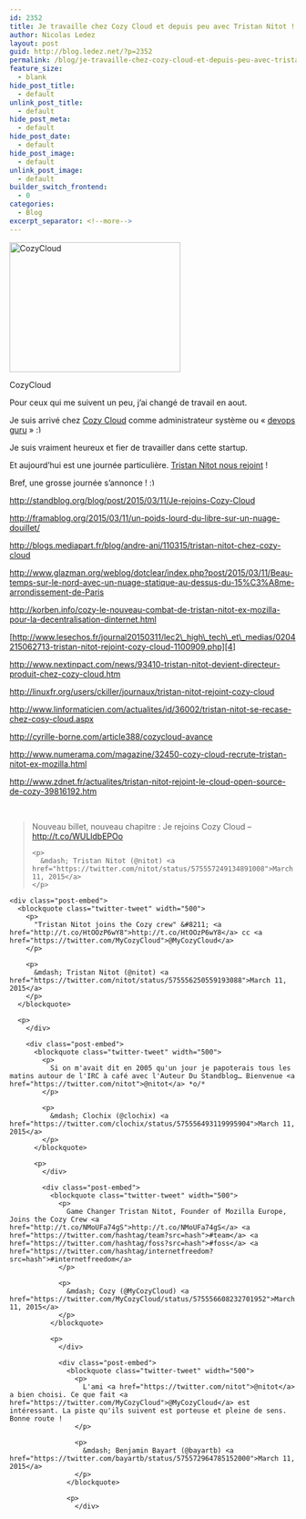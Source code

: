 ```yaml
---
id: 2352
title: Je travaille chez Cozy Cloud et depuis peu avec Tristan Nitot !
author: Nicolas Ledez
layout: post
guid: http://blog.ledez.net/?p=2352
permalink: /blog/je-travaille-chez-cozy-cloud-et-depuis-peu-avec-tristan-nitot/
feature_size:
  - blank
hide_post_title:
  - default
unlink_post_title:
  - default
hide_post_meta:
  - default
hide_post_date:
  - default
hide_post_image:
  - default
unlink_post_image:
  - default
builder_switch_frontend:
  - 0
categories:
  - Blog
excerpt_separator: <!--more-->
---
```

<div id="attachment_2355" style="width: 310px" class="wp-caption alignnone">
  <a href="http://cozy.io/"><img class="wp-image-2355 size-medium" src="{{ site.url }}/images/2015/03/bighappycloud-300x228.png" alt="CozyCloud" width="300" height="228" srcset="{{ site.url }}/images/2015/03/bighappycloud-300x228.png 300w, {{ site.url }}/images/2015/03/bighappycloud.png 350w" sizes="(max-width: 300px) 100vw, 300px" /></a>
  
  <p class="wp-caption-text">
    CozyCloud
  </p>
</div>

Pour ceux qui me suivent un peu, j&rsquo;ai changé de travail en aout.

Je suis arrivé chez [Cozy Cloud][1] comme administrateur système ou &laquo;&nbsp;[devops guru][2]&nbsp;&raquo; <img src="{{ site.url }}/images/smilies/simple-smile.png" alt=":)" class="wp-smiley" style="height: 1em; max-height: 1em;" />

Je suis vraiment heureux et fier de travailler dans cette startup.

Et aujourd&rsquo;hui est une journée particulière. [Tristan Nitot nous rejoint][3] !

<!--more-->

Bref, une grosse journée s&rsquo;annonce ! <img src="{{ site.url }}/images/smilies/simple-smile.png" alt=":)" class="wp-smiley" style="height: 1em; max-height: 1em;" />

<http://standblog.org/blog/post/2015/03/11/Je-rejoins-Cozy-Cloud>

<http://framablog.org/2015/03/11/un-poids-lourd-du-libre-sur-un-nuage-douillet/>

<http://blogs.mediapart.fr/blog/andre-ani/110315/tristan-nitot-chez-cozy-cloud>

<http://www.glazman.org/weblog/dotclear/index.php?post/2015/03/11/Beau-temps-sur-le-nord-avec-un-nuage-statique-au-dessus-du-15%C3%A8me-arrondissement-de-Paris>

<http://korben.info/cozy-le-nouveau-combat-de-tristan-nitot-ex-mozilla-pour-la-decentralisation-dinternet.html>

[http://www.lesechos.fr/journal20150311/lec2\_high\_tech\_et\_medias/0204215062713-tristan-nitot-rejoint-cozy-cloud-1100909.php][4]

<http://www.nextinpact.com/news/93410-tristan-nitot-devient-directeur-produit-chez-cozy-cloud.htm>

<http://linuxfr.org/users/ckiller/journaux/tristan-nitot-rejoint-cozy-cloud>

<http://www.linformaticien.com/actualites/id/36002/tristan-nitot-se-recase-chez-cosy-cloud.aspx>

<http://cyrille-borne.com/article388/cozycloud-avance>

<http://www.numerama.com/magazine/32450-cozy-cloud-recrute-tristan-nitot-ex-mozilla.html>

<http://www.zdnet.fr/actualites/tristan-nitot-rejoint-le-cloud-open-source-de-cozy-39816192.htm>

&nbsp;

<div class="post-embed">
  <blockquote class="twitter-tweet" width="500">
    <p>
      Nouveau billet, nouveau chapitre : Je rejoins Cozy Cloud &#8211; <a href="http://t.co/WULldbEPOo">http://t.co/WULldbEPOo</a>
    </p>
    
    <p>
      &mdash; Tristan Nitot (@nitot) <a href="https://twitter.com/nitot/status/575557249134891008">March 11, 2015</a>
    </p>
  </blockquote>
  
  <p>
    </div> 
    
    <div class="post-embed">
      <blockquote class="twitter-tweet" width="500">
        <p>
          "Tristan Nitot joins the Cozy crew" &#8211; <a href="http://t.co/HtOOzP6wY8">http://t.co/HtOOzP6wY8</a> cc <a href="https://twitter.com/MyCozyCloud">@MyCozyCloud</a>
        </p>
        
        <p>
          &mdash; Tristan Nitot (@nitot) <a href="https://twitter.com/nitot/status/575556250559193088">March 11, 2015</a>
        </p>
      </blockquote>
      
      <p>
        </div> 
        
        <div class="post-embed">
          <blockquote class="twitter-tweet" width="500">
            <p>
              Si on m'avait dit en 2005 qu'un jour je papoterais tous les matins autour de l'IRC à café avec l'Auteur Du Standblog… Bienvenue <a href="https://twitter.com/nitot">@nitot</a> *o/*
            </p>
            
            <p>
              &mdash; Clochix (@clochix) <a href="https://twitter.com/clochix/status/575556493119995904">March 11, 2015</a>
            </p>
          </blockquote>
          
          <p>
            </div> 
            
            <div class="post-embed">
              <blockquote class="twitter-tweet" width="500">
                <p>
                  Game Changer Tristan Nitot, Founder of Mozilla Europe, Joins the Cozy Crew <a href="http://t.co/NMoUFa74gS">http://t.co/NMoUFa74gS</a> <a href="https://twitter.com/hashtag/team?src=hash">#team</a> <a href="https://twitter.com/hashtag/foss?src=hash">#foss</a> <a href="https://twitter.com/hashtag/internetfreedom?src=hash">#internetfreedom</a>
                </p>
                
                <p>
                  &mdash; Cozy (@MyCozyCloud) <a href="https://twitter.com/MyCozyCloud/status/575556608232701952">March 11, 2015</a>
                </p>
              </blockquote>
              
              <p>
                </div> 
                
                <div class="post-embed">
                  <blockquote class="twitter-tweet" width="500">
                    <p>
                      L'ami <a href="https://twitter.com/nitot">@nitot</a> a bien choisi. Ce que fait <a href="https://twitter.com/MyCozyCloud">@MyCozyCloud</a> est intéressant. La piste qu'ils suivent est porteuse et pleine de sens. Bonne route !
                    </p>
                    
                    <p>
                      &mdash; Benjamin Bayart (@bayartb) <a href="https://twitter.com/bayartb/status/575572964785152000">March 11, 2015</a>
                    </p>
                  </blockquote>
                  
                  <p>
                    </div>

 [1]: http://cozy.io/
 [2]: https://twitter.com/nledez/status/525243869953540096
 [3]: http://blog.cozycloud.cc/news/2015/03/11/tristan-nitot-joins-the-cozy-crew/
 [4]: http://www.lesechos.fr/journal20150311/lec2_high_tech_et_medias/0204215062713-tristan-nitot-rejoint-cozy-cloud-1100909.php
